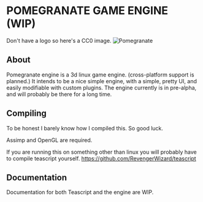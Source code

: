 # POMEGRANATE GAME ENGINE (WIP)
Don't have a logo so here's a CC0 image.
![Pomegranate](https://images.pexels.com/photos/4230630/pexels-photo-4230630.jpeg)
## About
Pomegranate engine is a 3d linux game engine. (cross-platform support is planned.) It intends to be a nice simple engine, with a simple, pretty UI, and easily modifiable with custom plugins. The engine currently is in pre-alpha, and will probably be there for a long time.
## Compiling

To be honest I barely know how I compiled this. So good luck.  

Assimp and OpenGL are required.

If you are running this on something other than linux you will probably have to compile teascript yourself. https://github.com/RevengerWizard/teascript
## Documentation
Documentation for both Teascript and the engine are WIP.